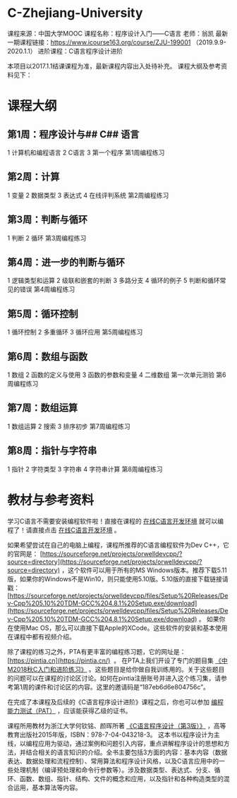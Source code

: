 # C-Zhejiang-University
课程来源：中国大学MOOC
课程名称：程序设计入门——C语言
老师：翁凯
最新一期课程链接：https://www.icourse163.org/course/ZJU-199001 （2019.9.9-2020.1.1）
进阶课程：C语言程序设计进阶

本项目以2017.1.1结课课程为准，最新课程内容出入处待补充。
课程大纲及参考资料见下：

# 课程大纲
## 第1周：程序设计与## C## 语言
1 计算机和编程语言
2 C语言
3 第一个程序
第1周编程练习
## 第2周：计算
1 变量
2 数据类型
3 表达式
4 在线评判系统
第2周编程练习
## 第3周：判断与循环
1 判断
2 循环
第3周编程练习
## 第4周：进一步的判断与循环
1 逻辑类型和运算
2 级联和嵌套的判断
3 多路分支
4 循环的例子
5 判断和循环常见的错误
第4周编程练习
## 第5周：循环控制
1 循环控制
2 多重循环
3 循环应用
第5周编程练习
## 第6周：数组与函数
1 数组
2 函数的定义与使用
3 函数的参数和变量
4 二维数组
第一次单元测验
第6周编程练习
## 第7周：数组运算
1 数组运算
2 搜索
3 排序初步
第7周编程练习
## 第8周：指针与字符串
1 指针
2 字符类型
3 字符串
4 字符串计算
第8周编程练习
# 教材与参考资料
学习C语言不需要安装编程软件啦！直接在课程的 [在线C语言开发环境](https://clin.icourse163.org/) 就可以编程了！请直接点击 [在线C语言开发环境](https://clin.icourse163.org/) 。

如果希望尝试在自己的电脑上编程，课程所推荐的C语言编程软件为Dev C++，它的官网是： [https://sourceforge.net/projects/orwelldevcpp/?source=directory](https://sourceforge.net/projects/orwelldevcpp/?source=directory) ，这个软件可以用于所有的MS Windows版本。推荐下载5.11版，如果你的Windows不是Win10，则只能使用5.10版。5.10版的直接下载链接请戳： [https://sourceforge.net/projects/orwelldevcpp/files/Setup%20Releases/Dev-Cpp%205.10%20TDM-GCC%204.8.1%20Setup.exe/download](https://sourceforge.net/projects/orwelldevcpp/files/Setup%20Releases/Dev-Cpp%205.10%20TDM-GCC%204.8.1%20Setup.exe/download) 。
如果你在使用Mac OS，那么可以直接下载Apple的XCode。这些软件的安装和基本使用在课程中都有视频介绍。

除了课程的练习之外，PTA有更丰富的编程练习题，它的网址是： [https://pintia.cn](https://pintia.cn/)  。
在PTA上我们开设了专门的题目集 [《中M2018秋C入门和进阶练习》](https://pintia.cn/problem-sets/1105103403392946176/problems) 。这些题目是给你做自我训练用的。关于这些题目的问题可以在课程的讨论区讨论。如何在pintia注册账号并进入这个练习集，请参考第1周的课件和讨论区的内容。这里的邀请码是“187eb6d6e804756c”。

在完成了本课程及后续的《C语言程序设计进阶》课程之后，你也可以参加 [编程能力测试（PAT）](https://www.patest.cn/) ，应该能获得乙级的证书。

课程所用教材为浙江大学何钦铭、颜晖所著 [《C语言程序设计（第3版）》](https://detail.tmall.com/item.htm?spm=a220m.1000862.1000725.1.EAdHGP&id=522555242559&is_b=1&cat_id=2&q=%BA%CE%C7%D5%C3%FA&rn=d104b2ad24867586c44f0d7a3b2dbbdf) ，高等教育出版社2015年版，ISBN：978-7-04-043218-3。
这本书以程序设计为主线，以编程应用为驱动，通过案例和问题引入内容，重点讲解程序设计的思想和方法，并结合相关的语言知识的介绍。全书主要包括3方面的内容：基本内容（数据表达、数据处理和流程控制）、常用算法和程序设计风格，以及C语言应用中的一些处理机制（编译预处理和命令行参数等）。涉及数据类型、表达式、分支、循环、函数、数组、指针、结构、文件的概念和应用，以及指针和各种构造类型的混合运用，基本算法等内容。
